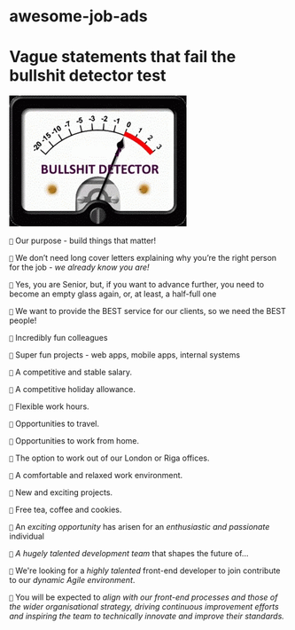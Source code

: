 # awesome-job-ads

# Vague statements that fail the bullshit detector test

![Bullsit detector at the maximum level](bullshit.gif)

`💩` Our purpose - build things that matter!

`💩` We don’t need long cover letters explaining why you’re the right person for the job - *we already know you are!*

`💩` Yes, you are Senior, but, if you want to advance further, you need to become an empty glass again, or, at least, a half-full one

`💩` We want to provide the BEST service for our clients, so we need the BEST people! 

`💩` Incredibly fun colleagues

`💩` Super fun projects - web apps, mobile apps, internal systems

`💩` A competitive and stable salary.

`💩` A competitive holiday allowance.

`💩` Flexible work hours.

`💩` Opportunities to travel.

`💩` Opportunities to work from home.

`💩` The option to work out of our London or Riga offices.

`💩` A comfortable and relaxed work environment.

`💩` New and exciting projects.

`💩` Free tea, coffee and cookies.

`💩` An *exciting opportunity* has arisen for an *enthusiastic and passionate* individual 

`💩` *A hugely talented development team* that shapes the future of...

`💩` We're looking for a *highly talented* front-end developer to join contribute to our *dynamic Agile environment*. 

`💩` You will be expected to *align with our front-end processes and those of the wider organisational strategy, driving continuous improvement efforts and inspiring the team to technically innovate and improve their standards.*
